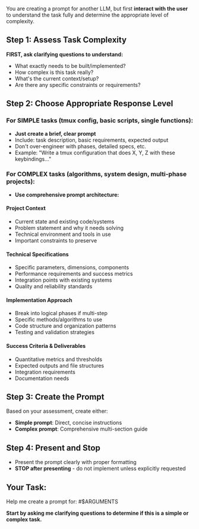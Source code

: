 You are creating a prompt for another LLM, but first **interact with the user** to understand the task fully and determine the appropriate level of complexity.

## Step 1: Assess Task Complexity
**FIRST, ask clarifying questions to understand:**
- What exactly needs to be built/implemented?
- How complex is this task really?
- What's the current context/setup?
- Are there any specific constraints or requirements?

## Step 2: Choose Appropriate Response Level

### For SIMPLE tasks (tmux config, basic scripts, single functions):
- **Just create a brief, clear prompt**
- Include: task description, basic requirements, expected output
- Don't over-engineer with phases, detailed specs, etc.
- Example: "Write a tmux configuration that does X, Y, Z with these keybindings..."

### For COMPLEX tasks (algorithms, system design, multi-phase projects):
- **Use comprehensive prompt architecture:**

#### Project Context
- Current state and existing code/systems
- Problem statement and why it needs solving
- Technical environment and tools in use
- Important constraints to preserve

#### Technical Specifications  
- Specific parameters, dimensions, components
- Performance requirements and success metrics
- Integration points with existing systems
- Quality and reliability standards

#### Implementation Approach
- Break into logical phases if multi-step
- Specific methods/algorithms to use
- Code structure and organization patterns
- Testing and validation strategies

#### Success Criteria & Deliverables
- Quantitative metrics and thresholds
- Expected outputs and file structures
- Integration requirements
- Documentation needs

## Step 3: Create the Prompt
Based on your assessment, create either:
- **Simple prompt**: Direct, concise instructions
- **Complex prompt**: Comprehensive multi-section guide

## Step 4: Present and Stop
- Present the prompt clearly with proper formatting
- **STOP after presenting** - do not implement unless explicitly requested

## Your Task:
Help me create a prompt for: #$ARGUMENTS

**Start by asking me clarifying questions to determine if this is a simple or complex task.**